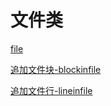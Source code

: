 # 文件类

[file](file/file.md "file")

[追加文件块-blockinfile](追加文件块-blockinfile/追加文件块-blockinfile.md "追加文件块-blockinfile")

[追加文件行-lineinfile](追加文件行-lineinfile/追加文件行-lineinfile.md "追加文件行-lineinfile")
